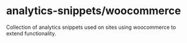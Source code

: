 # analytics-snippets/woocommerce
Collection of analytics snippets used on sites using woocommerce to extend functionality. 